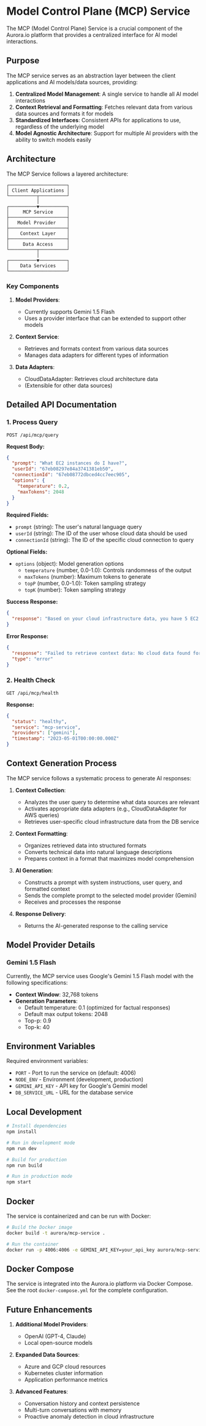 # Model Control Plane (MCP) Service

The MCP (Model Control Plane) Service is a crucial component of the Aurora.io platform that provides a centralized interface for AI model interactions.

## Purpose

The MCP service serves as an abstraction layer between the client applications and AI models/data sources, providing:

1. **Centralized Model Management**: A single service to handle all AI model interactions
2. **Context Retrieval and Formatting**: Fetches relevant data from various data sources and formats it for models
3. **Standardized Interfaces**: Consistent APIs for applications to use, regardless of the underlying model
4. **Model Agnostic Architecture**: Support for multiple AI providers with the ability to switch models easily

## Architecture

The MCP Service follows a layered architecture:

```
┌─────────────────────┐
│ Client Applications │
└──────────┬──────────┘
           │
┌──────────▼──────────┐
│     MCP Service     │
├─────────────────────┤
│   Model Provider    │
├─────────────────────┤
│    Context Layer    │
├─────────────────────┤
│     Data Access     │
└──────────┬──────────┘
           │
┌──────────▼──────────┐
│    Data Services    │
└─────────────────────┘
```

### Key Components

1. **Model Providers**: 
   - Currently supports Gemini 1.5 Flash
   - Uses a provider interface that can be extended to support other models

2. **Context Service**:
   - Retrieves and formats context from various data sources
   - Manages data adapters for different types of information

3. **Data Adapters**:
   - CloudDataAdapter: Retrieves cloud architecture data
   - (Extensible for other data sources)

## Detailed API Documentation

### 1. Process Query

```
POST /api/mcp/query
```

**Request Body:**
```json
{
  "prompt": "What EC2 instances do I have?",
  "userId": "67eb08297e84a3741381eb50",
  "connectionId": "67eb08772dbced4cc7eec905",
  "options": {
    "temperature": 0.2,
    "maxTokens": 2048
  }
}
```

**Required Fields:**
- `prompt` (string): The user's natural language query
- `userId` (string): The ID of the user whose cloud data should be used
- `connectionId` (string): The ID of the specific cloud connection to query

**Optional Fields:**
- `options` (object): Model generation options
  - `temperature` (number, 0.0-1.0): Controls randomness of the output
  - `maxTokens` (number): Maximum tokens to generate
  - `topP` (number, 0.0-1.0): Token sampling strategy
  - `topK` (number): Token sampling strategy

**Success Response:**
```json
{
  "response": "Based on your cloud infrastructure data, you have 5 EC2 instances in total. These include 3 t2.micro instances that are running your web application tier, and 2 c5.large instances that are handling your application processing workloads. All instances are currently in the 'running' state and are located in the us-east-1 region. Would you like to know more specific details about these instances, such as their launch dates or IP addresses?"
}
```

**Error Response:**
```json
{
  "response": "Failed to retrieve context data: No cloud data found for this user",
  "type": "error"
}
```

### 2. Health Check

```
GET /api/mcp/health
```

**Response:**
```json
{
  "status": "healthy",
  "service": "mcp-service",
  "providers": ["gemini"],
  "timestamp": "2023-05-01T00:00:00.000Z"
}
```

## Context Generation Process

The MCP service follows a systematic process to generate AI responses:

1. **Context Collection**:
   - Analyzes the user query to determine what data sources are relevant
   - Activates appropriate data adapters (e.g., CloudDataAdapter for AWS queries)
   - Retrieves user-specific cloud infrastructure data from the DB service

2. **Context Formatting**:
   - Organizes retrieved data into structured formats
   - Converts technical data into natural language descriptions
   - Prepares context in a format that maximizes model comprehension

3. **AI Generation**:
   - Constructs a prompt with system instructions, user query, and formatted context
   - Sends the complete prompt to the selected model provider (Gemini)
   - Receives and processes the response

4. **Response Delivery**:
   - Returns the AI-generated response to the calling service

## Model Provider Details

### Gemini 1.5 Flash

Currently, the MCP service uses Google's Gemini 1.5 Flash model with the following specifications:

- **Context Window**: 32,768 tokens
- **Generation Parameters**:
  - Default temperature: 0.1 (optimized for factual responses)
  - Default max output tokens: 2048
  - Top-p: 0.9
  - Top-k: 40

## Environment Variables

Required environment variables:
- `PORT` - Port to run the service on (default: 4006)
- `NODE_ENV` - Environment (development, production)
- `GEMINI_API_KEY` - API key for Google's Gemini model
- `DB_SERVICE_URL` - URL for the database service

## Local Development

```bash
# Install dependencies
npm install

# Run in development mode
npm run dev

# Build for production
npm run build

# Run in production mode
npm start
```

## Docker

The service is containerized and can be run with Docker:

```bash
# Build the Docker image
docker build -t aurora/mcp-service .

# Run the container
docker run -p 4006:4006 -e GEMINI_API_KEY=your_api_key aurora/mcp-service
```

## Docker Compose

The service is integrated into the Aurora.io platform via Docker Compose. See the root `docker-compose.yml` for the complete configuration.

## Future Enhancements

1. **Additional Model Providers**:
   - OpenAI (GPT-4, Claude)
   - Local open-source models

2. **Expanded Data Sources**:
   - Azure and GCP cloud resources
   - Kubernetes cluster information
   - Application performance metrics

3. **Advanced Features**:
   - Conversation history and context persistence
   - Multi-turn conversations with memory
   - Proactive anomaly detection in cloud infrastructure 